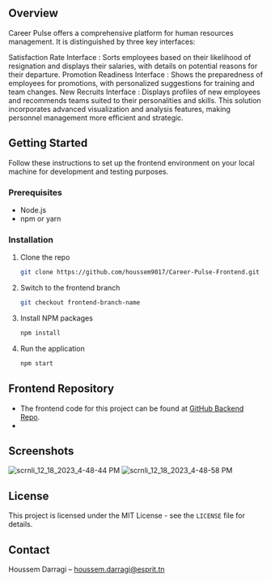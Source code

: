 

## Overview
Career Pulse offers a comprehensive platform for human resources management. It is distinguished by three key interfaces:

Satisfaction Rate Interface : Sorts employees based on their likelihood of resignation and displays their salaries, with details on potential reasons for their departure.
Promotion Readiness Interface : Shows the preparedness of employees for promotions, with personalized suggestions for training and team changes.
New Recruits Interface : Displays profiles of new employees and recommends teams suited to their personalities and skills.
This solution incorporates advanced visualization and analysis features, making personnel management more efficient and strategic.

## Getting Started
Follow these instructions to set up the frontend environment on your local machine for development and testing purposes.

### Prerequisites
- Node.js
- npm or yarn

### Installation
1. Clone the repo
   ```bash
   git clone https://github.com/houssem9017/Career-Pulse-Frontend.git
   ```
2. Switch to the frontend branch
   ```bash
   git checkout frontend-branch-name
   ```
3. Install NPM packages
   ```bash
   npm install
   ```
4. Run the application
   ```bash
   npm start
   ```
## Frontend Repository
- The frontend code for this project can be found at [GitHub Backend Repo](https://github.com/houssem9017/Career-Pulse-Backend.git).
- 
## Screenshots
![scrnli_12_18_2023_4-48-44 PM](https://github.com/houssem9017/Career-Pulse-Frontend/assets/61373518/0a995ffb-dd60-4119-8171-6b36f8e853d5)
![scrnli_12_18_2023_4-48-58 PM](https://github.com/houssem9017/Career-Pulse-Frontend/assets/61373518/ed81d677-c06d-4631-bbc5-95a655fd1995)


## License

This project is licensed under the MIT License - see the `LICENSE` file for details.

## Contact

Houssem Darragi – [houssem.darragi@esprit.tn](mailto:houssem.darragi@esprit.tn)


